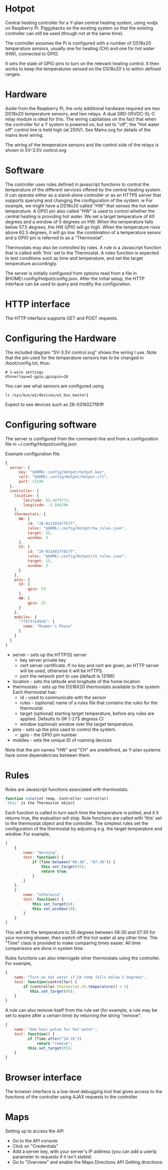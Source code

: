 # Hotpot

Central heating controller for a Y-plan central heating system, using
nodjs on Raspberry Pi. Piggybacks on the existing system so that the existing
controller can still be used (though not at the same time).

The controller assumes the Pi is configured with a number of DS18x20
temperature sensors, usually one for heating (CH) and one for hot water (HW), connected to GPIO.

It sets the state of GPIO pins to turn on the relevant heating control. It
then works to keep the temperatures sensed on the DS18x20's to within defined
ranges.

# Hardware

Aside from the Raspberry Pi, the only additional hardware required are two DS18x20 temperature sensors, and two relays. A dual SRD-05VDC-SL-C relay module is ideal for this. The wiring capitalises on the fact that when the controller for a Y system is powered on, but set to "off", the "Hot water off" control line is held high (at 250V). See Mains.svg for details of the mains level wiring.

The wiring of the temperature sensors and the control side of the relays is shown in 5V-3.5V control.svg

# Software

The controller uses rules defined in javascript functions to control
the temperature of the different services offered by the central heating
system. It can operate either as a stand-alone controller or as an HTTPS
server that supports querying and changing the configuration of the system.
w
For example, we might have a DS18x20 called "HW" that senses the hot water
temperature. A GPIO pin also called "HW" is used to control whether the
central heating is providing hot water. We set a target temperature of
60 degrees and a window of 5 degrees on HW. When the temperature falls
below 57.5 degrees, the HW GPIO will go high. When the temperature rises above
62.5 degrees, it will go low. the combination of a temperature sensor and
a GPIO pin is referred to as a "Thermostat".

Thermostats may also be controlled by rules. A rule is a Javascript
function that is called with 'this' set to the Thermostat. A rules
function is expected to test conditions such as time and
temperature, and set the target temperature accordingly.

The server is initially configured from options read from a file in
$HOME/.config/Hotpot/config.json. After the initial setup, the HTTP interface
can be used to query and modify the configuration.

# HTTP interface
The HTTP interface supports GET and POST requests.

# Configuring the Hardware

The included diagram "5V-3.5V control.svg" shows the wiring I use. Note that the
pin used for the temperature sensors has to be changed in /boot/config.txt,
thus:

```
# 1-wire settings
dtoverlay=w1-gpio,gpiopin=18
```
You can see what sensors are configured using 
```
ls /sys/bus/w1/devices/w1_bus_master1
```
Expect to see devices such as 28-0316027f81ff

# Configuring software

The server is configured from the command-line and from a configuration file
in ~/.config/Hotpot/config.json

Example configuration file:
```Javascript
{
  server: {
      key: "$HOME/.config/Hotpot/hotpot.key",
      cert: "$HOME/.config/Hotpot/hotpot.crt",
      port: 13196
  },
  controller: {
    location: {
        latitude: 53.2479773,
        longitude: -2.504296
    },
    thermostats: {
      HW: {
          id: "28-0115914ff5ff",
          rules: "$HOME/.config/Hotpot/hw_rules.json",
          target: 55,
          window: 3
      },
      CH: {
          id: "28-0316027f81ff",
          rules: "$HOME/.config/Hotpot/ch_rules.json",
          target: 15,
          window: 3
      }
    },
    pins: {
      CH: {
          gpio: 23
      },
      HW: {
          gpio: 25
      }
    },
    mobiles: {
      "7f673fe4926": {
        name: "Roamer's Phone"
      }
    }
  }
}
```
- server - sets up the HTTP(S) server
  - key server private key
  - cert server certificate. If no key and cert are given, an HTTP server will be used, otherwise it will be HTTPS.
  - port the network port to use (default is 13196)
- location - sets the latitude and longitude of the home location
- thermostats - sets up the DS18X20 thermostats available to the system. Each thermostat has:
  - id - used to communicate with the sensor
  - rules - (optional) name of a rules file that contains the rules for the thermostat
  - target (optional) starting target temperature, before any rules are applied. Defaults to 0K (-273 degress C)
  - window (optional) window over the target temperature.
- pins - sets up the pins used to control the system.
  - gpio - the GPIO pin number
- mobiles - sets the unique ID of roaming devices

Note that the pin names "HW" and "CH" are predefined, as Y-plan systems have
some dependencies between them.

# Rules

Rules are Javascript functions associated with thermostats.
```Javascript
function rule(int temp, Controller controller)
'this' is the Thermostat object
```
Each function is
called in turn each time the temperature is polled, and it it returns true,
the evaluation will stop. Rule functions are called with 'this' set to
the thermostat object and the controller. The simplest
rules set the configuration of the thermostat by adjusting e.g. the target
temperature and window. For example,
```Javascript
[
    {
        name: "morning",
        test: function() {
            if (Time.between("06:30", "07:30")) {
                this.set_target(55);
                return true;
            }
        }
    },
    {
        name: "otherwise",
        test: function() {
            this.set_target(0);
            this.set_window(10);
        }
    }
]
```
This will set the temperature to 55 degrees between 06:30 and 07:30 for your morning shower, then switch off the hot water at any other time. The "Time" class is provided to make comparing times easier. All time comparisons are done in system time.

Rules functions can also interrogate other thermostats using the controller. For example,
```Javascript
{
    name: "Turn on hot water if CH temp falls below 5 degrees",
    test: function(controller) {
        if (controller.thermostat.CH.temperature() < 5)
           this.set_target(40);
    }
}
```
A rule can also remove itself from the rule set (for example, a rule may
be set to expire after a certain time) by returning the string "remove".
```Javascript
{
    name: "One hour pulse for hot water",
    test: function() {
          if (Time.after("10:35"))
              return "remove";
          this.set_target(55);
    }
}
```

# Browser interface

The browser interface is a low-level debugging tool that gives access to the
functions of the controller using AJAX requests to the controller.

# Maps
Setting up to access the API
* Go to the API console
* Click on "Credentials"
* Add a server key, with your server's IP address
(you can add a userIp parameter to requests if it isn't stable)
* Go to "Overview" and enable the Maps Directions API
Getting directions:


